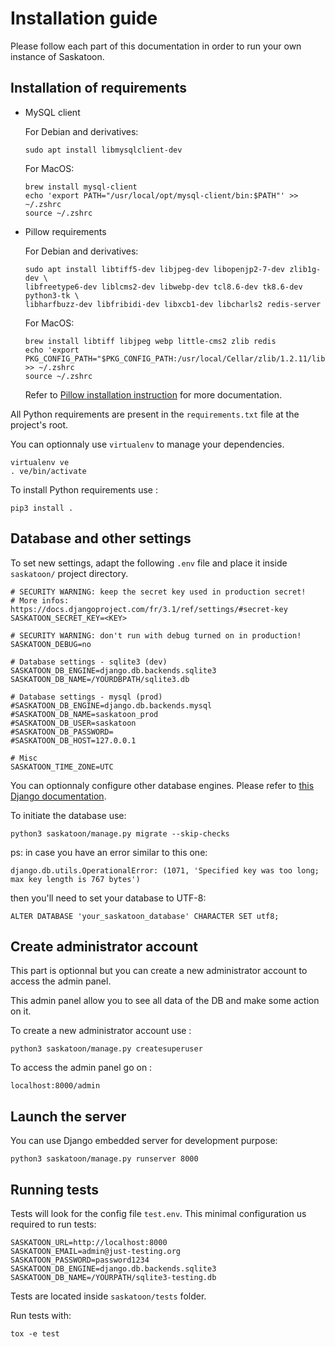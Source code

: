 # Installation guide

Please follow each part of this documentation in order to run your own instance of Saskatoon.

## Installation of requirements

- MySQL client

    For Debian and derivatives:
    ```
    sudo apt install libmysqlclient-dev
    ```

    For MacOS:
    ```
    brew install mysql-client
    echo 'export PATH="/usr/local/opt/mysql-client/bin:$PATH"' >> ~/.zshrc
    source ~/.zshrc
    ```

- Pillow requirements

    For Debian and derivatives:
    ```
    sudo apt install libtiff5-dev libjpeg-dev libopenjp2-7-dev zlib1g-dev \
    libfreetype6-dev liblcms2-dev libwebp-dev tcl8.6-dev tk8.6-dev python3-tk \
    libharfbuzz-dev libfribidi-dev libxcb1-dev libcharls2 redis-server
    ```

    For MacOS:
    ```
    brew install libtiff libjpeg webp little-cms2 zlib redis
    echo 'export PKG_CONFIG_PATH="$PKG_CONFIG_PATH:/usr/local/Cellar/zlib/1.2.11/lib/pkgconfig"' >> ~/.zshrc
    source ~/.zshrc
    ```

    Refer to [Pillow installation instruction](https://pillow.readthedocs.io/en/latest/installation.html#building-on-linux) for more documentation.


All Python requirements are present in the `requirements.txt` file at the project's root.

You can optionnaly use `virtualenv` to manage your dependencies.
```
virtualenv ve
. ve/bin/activate
```

To install Python requirements use :
```
pip3 install .
```

## Database and other settings

To set new settings, adapt the following ``.env`` 
file and place it inside `saskatoon/` project directory. 

```
# SECURITY WARNING: keep the secret key used in production secret!
# More infos: https://docs.djangoproject.com/fr/3.1/ref/settings/#secret-key
SASKATOON_SECRET_KEY=<KEY>

# SECURITY WARNING: don't run with debug turned on in production!
SASKATOON_DEBUG=no

# Database settings - sqlite3 (dev)
SASKATOON_DB_ENGINE=django.db.backends.sqlite3
SASKATOON_DB_NAME=/YOURDBPATH/sqlite3.db

# Database settings - mysql (prod)
#SASKATOON_DB_ENGINE=django.db.backends.mysql
#SASKATOON_DB_NAME=saskatoon_prod
#SASKATOON_DB_USER=saskatoon
#SASKATOON_DB_PASSWORD=
#SASKATOON_DB_HOST=127.0.0.1

# Misc
SASKATOON_TIME_ZONE=UTC
```

You can optionnaly configure other database engines. Please refer to [this Django documentation](https://docs.djangoproject.com/en/3.2/ref/settings/#databases).

To initiate the database use:

```
python3 saskatoon/manage.py migrate --skip-checks
```

ps: in case you have an error similar to this one:

```django.db.utils.OperationalError: (1071, 'Specified key was too long; max key length is 767 bytes')```

then you'll need to set your database to UTF-8:

```
ALTER DATABASE 'your_saskatoon_database' CHARACTER SET utf8;
```

## Create administrator account

This part is optionnal but you can create a new administrator account to access the admin panel.

This admin panel allow you to see all data of the DB and make some action on it.

To create a new administrator account use :
```
python3 saskatoon/manage.py createsuperuser
```

To access the admin panel go on :
```
localhost:8000/admin
```

## Launch the server

You can use Django embedded server for development purpose:

```
python3 saskatoon/manage.py runserver 8000
```

## Running tests

Tests will look for the config file `test.env`. This minimal configuration us required to run tests:

```
SASKATOON_URL=http://localhost:8000
SASKATOON_EMAIL=admin@just-testing.org
SASKATOON_PASSWORD=password1234
SASKATOON_DB_ENGINE=django.db.backends.sqlite3
SASKATOON_DB_NAME=/YOURPATH/sqlite3-testing.db
```

Tests are located inside `saskatoon/tests` folder. 

Run tests with:

```
tox -e test
```
